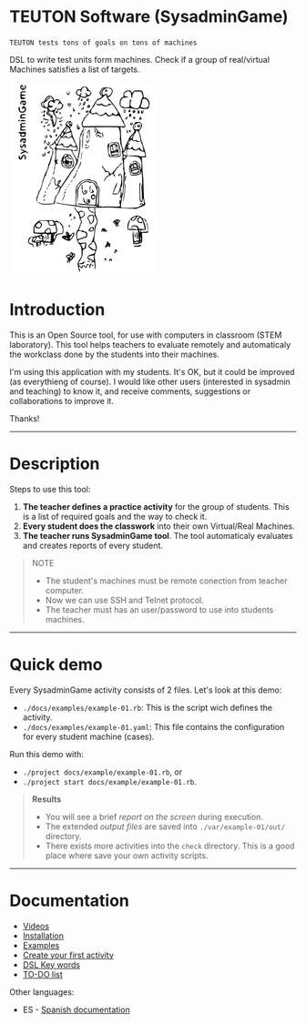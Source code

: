 
# TEUTON Software (SysadminGame)

`TEUTON tests tons of goals on tons of machines`

DSL to write test units form machines.
Check if a group of real/virtual Machines satisfies a list of targets.

![logo](./docs/logo.png)

# Introduction

This is an Open Source tool, for use with computers in classroom (STEM laboratory).
This tool helps teachers to evaluate remotely and automaticaly
the workclass done by the students into their machines.

I'm using this application with my students. It's OK, but it could be improved
(as everythieng of course). I would like other users (interested in sysadmin
and teaching) to know it, and receive comments, suggestions or
collaborations to improve it.

Thanks!

---

# Description

Steps to use this tool:

1. **The teacher defines a practice activity** for the group of students.
This is a list of required goals and the way to check it.
1. **Every student does the classwork** into their own Virtual/Real Machines.
1. **The teacher runs SysadminGame tool**. The tool automaticaly evaluates
and creates reports of every student.

> NOTE
>
> * The student's machines must be remote conection from teacher computer.
> * Now we can use SSH and Telnet protocol.
> * The teacher must has an user/password to use into students machines.

---

# Quick demo

Every SysadminGame activity consists of 2 files. Let's look at this demo:
* `./docs/examples/example-01.rb`: This is the script wich defines the activity.
* `./docs/examples/example-01.yaml`: This file contains the configuration for every
student machine (cases).

Run this demo with:
* `./project docs/example/example-01.rb`, or
* `./project start docs/example/example-01.rb`.

> **Results**
> * You will see a brief *report on the screen* during execution.
> * The extended *output files* are saved into `./var/example-01/out/` directory.
> * There exists more activities into the `check` directory. This is a good place
where save your own activity scripts.

---

# Documentation

* [Videos](./doc/en/videos.md)
* [Installation](./docs/en/installation.md)
* [Examples](./docs/en/examples.md)
* [Create your first activity](./docs/en/first-activity.md)
* [DSL Key words](./docs/en/dsl/README.md)
* [TO-DO list](./TODO.md)

Other languages:
* ES - [Spanish documentation](./docs/es/README.md)
